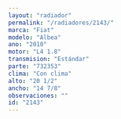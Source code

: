 ```yaml
---
layout: "radiador"
permalink: "/radiadores/2143/"
marca: "Fiat"
modelo: "Albea"
ano: "2010"
motor: "L4 1.8"
transmision: "Estándar"
parte: "732353"
clima: "Con clima"
alto: "20 1/2"
ancho: "14 7/8"
observaciones: ""
id: "2143"
---
```


